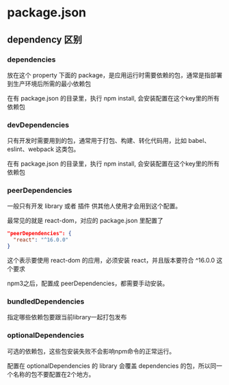 # package.json

## dependency 区别

### dependencies

  放在这个 property 下面的 package，是应用运行时需要依赖的包，通常是指部署到生产环境后所需的最小依赖包

  在有 package.json 的目录里，执行 npm install, 会安装配置在这个key里的所有依赖包

### devDependencies

  只有开发时需要用到的包，通常用于打包、构建、转化代码用，比如 babel、eslint、webpack 这类包。

  在有 package.json 的目录里，执行 npm install, 会安装配置在这个key里的所有依赖包

### peerDependencies

  一般只有开发 library 或者 插件 供其他人使用才会用到这个配置。

  最常见的就是 react-dom，对应的 package.json 里配置了

```json
"peerDependencies": {
  "react": "^16.0.0"
}
```

这个表示要使用 react-dom 的应用，必须安装 react，并且版本要符合 ^16.0.0 这个要求

npm3之后，配置成 peerDependencies，都需要手动安装。

### bundledDependencies

  指定哪些依赖包要跟当前library一起打包发布

### optionalDependencies

  可选的依赖包，这些包安装失败不会影响npm命令的正常运行。

  配置在 optionalDependencies 的 library 会覆盖 dependencies 的包，所以同一个名称的包不要配置在2个地方。